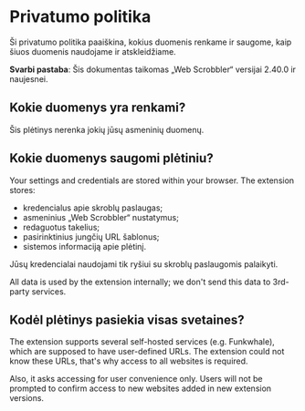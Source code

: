 # Privatumo politika

Ši privatumo politika paaiškina, kokius duomenis renkame ir saugome, kaip šiuos duomenis naudojame ir atskleidžiame.

**Svarbi pastaba**: Šis dokumentas taikomas „Web Scrobbler“ versijai 2.40.0 ir naujesnei.

## Kokie duomenys yra renkami?

Šis plėtinys nerenka jokių jūsų asmeninių duomenų.

## Kokie duomenys saugomi plėtiniu?

Your settings and credentials are stored within your browser. The extension stores:

- kredencialus apie skroblų paslaugas;
- asmeninius „Web Scrobbler“ nustatymus;
- redaguotus takelius;
- pasirinktinius jungčių URL šablonus;
- sistemos informaciją apie plėtinį.

Jūsų kredencialai naudojami tik ryšiui su skroblų paslaugomis palaikyti.

All data is used by the extension internally; we don't send this data to 3rd-party services.

## Kodėl plėtinys pasiekia visas svetaines?

The extension supports several self-hosted services (e.g. Funkwhale), which are supposed to have user-defined URLs. The extension could not know these URLs, that's why access to all websites is required.

Also, it asks accessing for user convenience only. Users will not be prompted to confirm access to new websites added in new extension versions.
